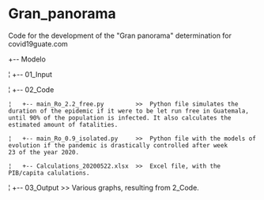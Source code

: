 # Gran_panorama
Code for the development of the "Gran panorama" determination for covid19guate.com

+-- Modelo

¦   +-- 01_Input

¦   +-- 02_Code

    ¦   +-- main_Ro_2.2_free.py 		>> 	Python file simulates the duration of the epidemic if it were to be let run free in Guatemala,                                             until 90% of the population is infected. It also calculates the estimated amount of fatalities.
  
    ¦   +-- main_Ro_0.9_isolated.py 	>> 	Python file with the models of evolution if the pandemic is drastically controlled after week                                             23 of the year 2020.

    ¦   +-- Calculations_20200522.xlsx 	>> 	Excel file, with the PIB/capita calulations.


¦   +-- 03_Output				>>	Various graphs, resulting from 2_Code.






